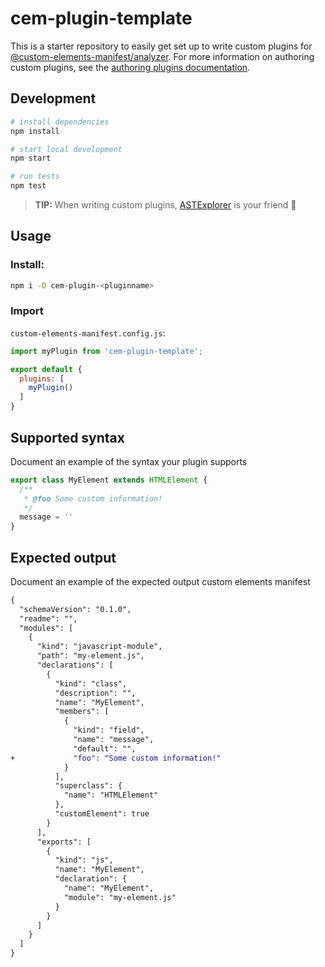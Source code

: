 # cem-plugin-template

This is a starter repository to easily get set up to write custom plugins for [@custom-elements-manifest/analyzer](https://github.com/open-wc/custom-elements-manifest). For more information on authoring custom plugins, see the [authoring plugins documentation](https://github.com/open-wc/custom-elements-manifest/blob/master/packages/analyzer/docs/plugins.md).

## Development

```bash
# install dependencies
npm install

# start local development
npm start

# run tests
npm test
```

> **TIP:** When writing custom plugins, [ASTExplorer](https://astexplorer.net/#/gist/f99a9fba2c21e015d0a8590d291523e5/cce02565e487b584c943d317241991f19b105f94) is your friend 🙂

## Usage

### Install:

```bash
npm i -D cem-plugin-<pluginname>
```

### Import

`custom-elements-manifest.config.js`:
```js
import myPlugin from 'cem-plugin-template';

export default {
  plugins: [
    myPlugin()
  ]
}
```

## Supported syntax

Document an example of the syntax your plugin supports

```js
export class MyElement extends HTMLElement {
  /**
   * @foo Some custom information!
   */ 
  message = ''
}
```

## Expected output

Document an example of the expected output custom elements manifest

```diff
{
  "schemaVersion": "0.1.0",
  "readme": "",
  "modules": [
    {
      "kind": "javascript-module",
      "path": "my-element.js",
      "declarations": [
        {
          "kind": "class",
          "description": "",
          "name": "MyElement",
          "members": [
            {
              "kind": "field",
              "name": "message",
              "default": "",
+             "foo": "Some custom information!"
            }
          ],
          "superclass": {
            "name": "HTMLElement"
          },
          "customElement": true
        }
      ],
      "exports": [
        {
          "kind": "js",
          "name": "MyElement",
          "declaration": {
            "name": "MyElement",
            "module": "my-element.js"
          }
        }
      ]
    }
  ]
}
```
